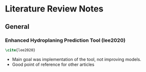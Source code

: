 # Literature Review Notes

## General

### Enhanced Hydroplaning Prediction Tool (lee2020)

```tex
\cite{lee2020}
```

- Main goal was implementation of the tool, not improving models.
- Good point of reference for other articles
